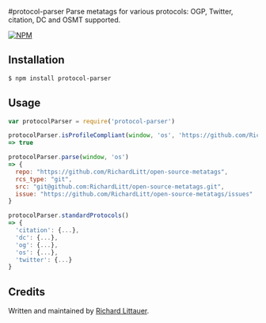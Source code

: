 #protocol-parser
Parse metatags for various protocols: OGP, Twitter, citation, DC and OSMT supported. 

[![NPM](https://nodei.co/npm/protocol-parser.png)](https://nodei.co/npm/protocol-parser/)

## Installation

```bash
$ npm install protocol-parser
```

## Usage

```js
var protocolParser = require('protocol-parser')

protocolParser.isProfileCompliant(window, 'os', 'https://github.com/RichardLitt/open-source-metatags/')
=> true

protocolParser.parse(window, 'os')
=> {
  repo: "https://github.com/RichardLitt/open-source-metatags", 
  rcs_type: "git", 
  src: "git@github.com:RichardLitt/open-source-metatags.git", 
  issue: "https://github.com/RichardLitt/open-source-metatags/issues"
}

protocolParser.standardProtocols()
=> {
  'citation': {...},
  'dc': {...},
  'og': {...},
  'os': {...},
  'twitter': {...}
}
```


## Credits

Written and maintained by [Richard Littauer](https://github.com/RichardLitt).  
